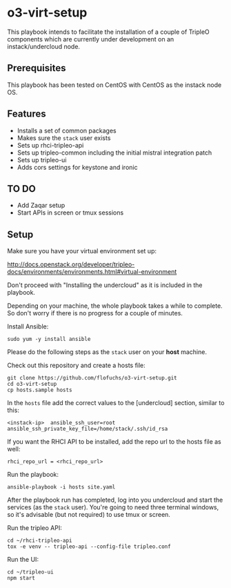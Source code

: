 # o3-virt-setup

This playbook intends to facilitate the installation of a couple of
TripleO components which are currently under development on an
instack/undercloud node.


## Prerequisites

This playbook has been tested on CentOS with CentOS as the instack node
OS.

## Features

- Installs a set of common packages
- Makes sure the `stack` user exists
- Sets up rhci-tripleo-api
- Sets up tripleo-common including the initial mistral integration patch
- Sets up tripleo-ui
- Adds cors settings for keystone and ironic


## TO DO

- Add Zaqar setup
- Start APIs in screen or tmux sessions


## Setup

Make sure you have your virtual environment set up:

http://docs.openstack.org/developer/tripleo-docs/environments/environments.html#virtual-environment

Don't proceed with "Installing the undercloud" as it is included in the
playbook.

Depending on your machine, the whole playbook takes a while to complete.
So don't worry if there is no progress for a couple of minutes.

Install Ansible:

```
sudo yum -y install ansible
```

Please do the following steps as the `stack` user on your **host** machine.

Check out this repository and create a hosts file:

```
git clone https://github.com/flofuchs/o3-virt-setup.git
cd o3-virt-setup
cp hosts.sample hosts
```

In the `hosts` file add the correct values to the [undercloud] section,
similar to this:

```
<instack-ip>  ansible_ssh_user=root    ansible_ssh_private_key_file=/home/stack/.ssh/id_rsa
```

If you want the RHCI API to be installed, add the repo url to the hosts file as well:

```
rhci_repo_url = <rhci_repo_url>
```

Run the playbook:

```
ansible-playbook -i hosts site.yaml
```

After the playbook run has completed, log into you undercloud and start
the services (as the `stack` user). You're going to need three terminal
windows, so it's advisable (but not required) to use tmux or screen.

Run the tripleo API:

```
cd ~/rhci-tripleo-api
tox -e venv -- tripleo-api --config-file tripleo.conf
```

Run the UI:
```
cd ~/tripleo-ui
npm start
```
